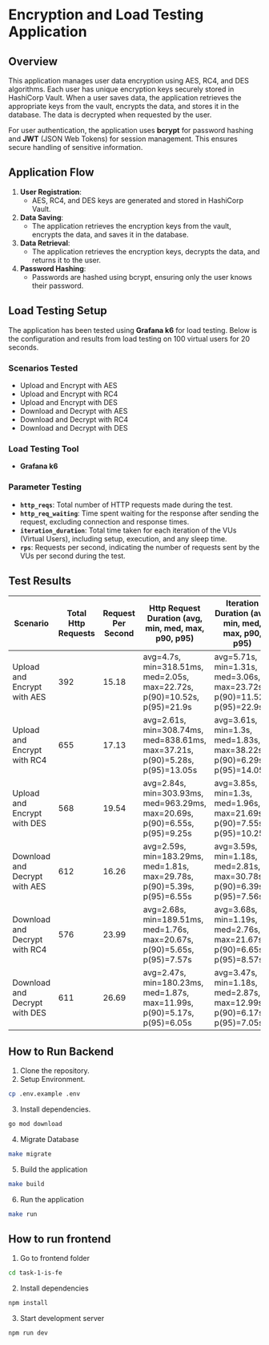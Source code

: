 # Encryption and Load Testing Application

## Overview

This application manages user data encryption using AES, RC4, and DES algorithms. Each user has unique encryption keys securely stored in HashiCorp Vault. When a user saves data, the application retrieves the appropriate keys from the vault, encrypts the data, and stores it in the database. The data is decrypted when requested by the user.

For user authentication, the application uses **bcrypt** for password hashing and **JWT** (JSON Web Tokens) for session management. This ensures secure handling of sensitive information.

## Application Flow

1. **User Registration**: 
    - AES, RC4, and DES keys are generated and stored in HashiCorp Vault.
2. **Data Saving**: 
    - The application retrieves the encryption keys from the vault, encrypts the data, and saves it in the database.
3. **Data Retrieval**: 
    - The application retrieves the encryption keys, decrypts the data, and returns it to the user.
4. **Password Hashing**: 
    - Passwords are hashed using bcrypt, ensuring only the user knows their password.

## Load Testing Setup

The application has been tested using **Grafana k6** for load testing. Below is the configuration and results from load testing on 100 virtual users for 20 seconds.

### Scenarios Tested
- Upload and Encrypt with AES
- Upload and Encrypt with RC4
- Upload and Encrypt with DES
- Download and Decrypt with AES
- Download and Decrypt with RC4
- Download and Decrypt with DES

### Load Testing Tool
- **Grafana k6**

### Parameter Testing
- **`http_reqs`**: Total number of HTTP requests made during the test.
- **`http_req_waiting`**: Time spent waiting for the response after sending the request, excluding connection and response times.
- **`iteration_duration`**: Total time taken for each iteration of the VUs (Virtual Users), including setup, execution, and any sleep time.
- **`rps`**: Requests per second, indicating the number of requests sent by the VUs per second during the test.

## Test Results

| Scenario                       | Total Http Requests | Request Per Second | Http Request Duration (avg, min, med, max, p90, p95) | Iteration Duration (avg, min, med, max, p90, p95)  |
|---------------------------------|---------------------|--------------------|-----------------------------------------------------|----------------------------------------------------|
| Upload and Encrypt with AES      | 392                 | 15.18              | avg=4.7s, min=318.51ms, med=2.05s, max=22.72s, p(90)=10.52s, p(95)=21.9s  | avg=5.71s, min=1.31s, med=3.06s, max=23.72s, p(90)=11.52s, p(95)=22.9s  |
| Upload and Encrypt with RC4      | 655                 | 17.13              | avg=2.61s, min=308.74ms, med=838.61ms, max=37.21s, p(90)=5.28s, p(95)=13.05s  | avg=3.61s, min=1.3s, med=1.83s, max=38.22s, p(90)=6.29s, p(95)=14.05s  |
| Upload and Encrypt with DES      | 568                 | 19.54              | avg=2.84s, min=303.93ms, med=963.29ms, max=20.69s, p(90)=6.55s, p(95)=9.25s   | avg=3.85s, min=1.3s, med=1.96s, max=21.69s, p(90)=7.55s, p(95)=10.25s  |
| Download and Decrypt with AES    | 612                 | 16.26              | avg=2.59s, min=183.29ms, med=1.81s, max=29.78s, p(90)=5.39s, p(95)=6.55s     | avg=3.59s, min=1.18s, med=2.81s, max=30.78s, p(90)=6.39s, p(95)=7.56s  |
| Download and Decrypt with RC4    | 576                 | 23.99              | avg=2.68s, min=189.51ms, med=1.76s, max=20.67s, p(90)=5.65s, p(95)=7.57s     | avg=3.68s, min=1.19s, med=2.76s, max=21.67s, p(90)=6.65s, p(95)=8.57s  |
| Download and Decrypt with DES    | 611                 | 26.69              | avg=2.47s, min=180.23ms, med=1.87s, max=11.99s, p(90)=5.17s, p(95)=6.05s     | avg=3.47s, min=1.18s, med=2.87s, max=12.99s, p(90)=6.17s, p(95)=7.05s  |

## How to Run Backend

1. Clone the repository.
2. Setup Environment.
```sh
cp .env.example .env
```
3. Install dependencies.
```sh
go mod download
```
4. Migrate Database
```sh
make migrate
```
5. Build the application
```sh
make build
```
6. Run the application
```sh
make run
```

## How to run frontend
1. Go to frontend folder
```sh
cd task-1-is-fe
```
2. Install dependencies
```sh
npm install
```
3. Start development server
```sh
npm run dev
```